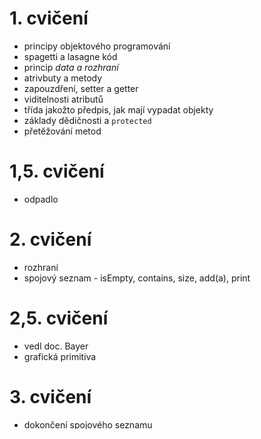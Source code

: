 # 1. cvičení
* principy objektového programování
* spagetti a lasagne kód
* princip *data a rozhraní*
* atrivbuty a metody
* zapouzdření, setter a getter
* viditelnosti atributů
* třída jakožto předpis, jak mají vypadat objekty
* základy dědičnosti  a `protected`
* přetěžování metod

# 1,5. cvičení 
* odpadlo

# 2. cvičení
* rozhraní
* spojový seznam - isEmpty, contains, size, add(a), print

# 2,5. cvičení
* vedl doc. Bayer
* grafická primitiva

# 3. cvičení
* dokončení spojového seznamu

# 3,5. cvičení
* povede doc. Bayer

# 4. cvičení
* halda
* rostoucí pole

# ?. přednáška
* průsečíky úseček
  - rozsekání čtvercovými sítěmi
  - algoritmus zametání roviny
  - prioritní fronta
* b-stromy
* [Doporučená literatura](http://pruvodce.ucw.cz/static/pruvodce.pdf), s. 373, 190, 81

# 5. cvičení
* GUI 
  - tlačítka, popisky, textová pole
  - layouty
  - kreslíme do okna

# 6. cvičení
* GUI
  - zpracování událostí z klávesnice a myši
